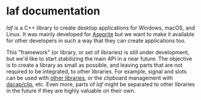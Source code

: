 # laf documentation

*laf* is a C++ library to create desktop applications for Windows,
macOS, and Linux. It was mainly developed for
[Aseprite](https://www.aseprite.org/) but we want to make it available
for other developers in such a way that they can create applications
too.

This "framework" (or library, or set of libraries) is still under
development, but we'd like to start stabilizing the main API in a near
future. The objective is to create a library as small as possible, and
leaving parts that are not required to be integrated, to other
libraries. For example, signal and slots can be used with [other
libraries](https://julienjorge.medium.com/testing-c-signal-slot-libraries-1994eb120826),
or the clipboard management with [dacap/clip](https://github.com/dacap/clip),
etc. Even more, parts of *laf* might be separated to other libraries
in the future if they are highly valuable on their own.
